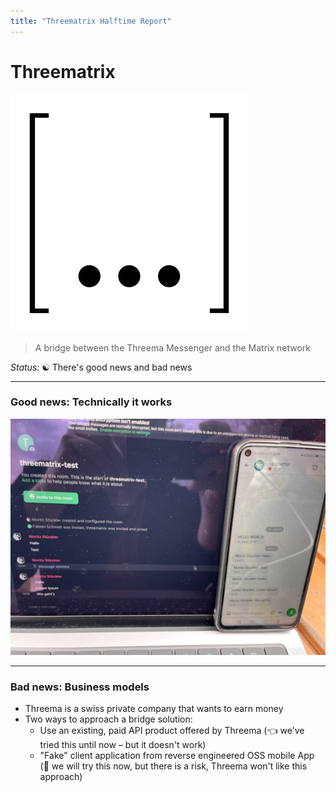 ```yaml
---
title: "Threematrix Halftime Report"
---
```

# Threematrix

![](images/logo.png)<!-- .element height="200px" -->

> A bridge between the Threema Messenger and the Matrix network

*Status:* ☯️ There's good news and bad news

---

### Good news: Technically it works
![](images/poc.jpg)

---

### Bad news: Business models
- Threema is a swiss private company that wants to earn money
- Two ways to approach a bridge solution:
  - Use an existing, paid API product offered by Threema (👈 we've tried this until now – but it doesn't work)
  - "Fake" client application from reverse engineered OSS mobile App (🥈 we will try this now, but there is a risk, Threema won't like this approach)
